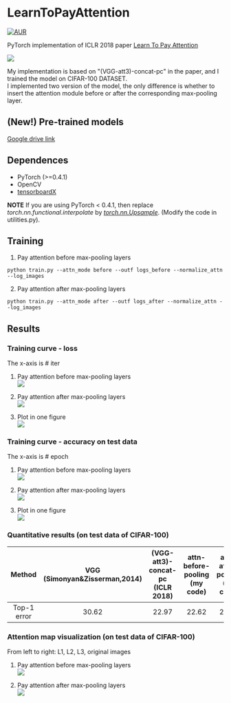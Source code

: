 # LearnToPayAttention  

[![AUR](https://img.shields.io/aur/license/yaourt.svg?style=plastic)](LICENSE)   

PyTorch implementation of ICLR 2018 paper [Learn To Pay Attention](http://www.robots.ox.ac.uk/~tvg/publications/2018/LearnToPayAttention_v5.pdf)  

![](https://github.com/SaoYan/LearnToPayAttention/blob/master/fig/learn_to_pay_attn.png)

My implementation is based on "(VGG-att3)-concat-pc" in the paper, and I trained the model on CIFAR-100 DATASET.  
I implemented two version of the model, the only difference is whether to insert the attention module before or after the corresponding max-pooling layer.

## (New!) Pre-trained models

[Google drive link](https://drive.google.com/open?id=1-s0rXWSSTZ23-o3KjKaxqaol8MnA8PvR)  

## Dependences  

* PyTorch (>=0.4.1)
* OpenCV
* [tensorboardX](https://github.com/lanpa/tensorboardX)  

**NOTE** If you are using PyTorch < 0.4.1, then replace *torch.nn.functional.interpolate* by *[torch.nn.Upsample](https://pytorch.org/docs/stable/nn.html#upsample)*. (Modify the code in utilities.py).  

## Training  
1. Pay attention before max-pooling layers  
```
python train.py --attn_mode before --outf logs_before --normalize_attn --log_images
```

2. Pay attention after max-pooling layers  
```
python train.py --attn_mode after --outf logs_after --normalize_attn --log_images
```

## Results  

### Training curve - loss  

The x-axis is # iter

1. Pay attention before max-pooling layers  
![](https://github.com/SaoYan/LearnToPayAttention/blob/master/fig/loss_attn_before.png)  

2. Pay attention after max-pooling layers  
![](https://github.com/SaoYan/LearnToPayAttention/blob/master/fig/loss_attn_after.png)  

3. Plot in one figure  
![](https://github.com/SaoYan/LearnToPayAttention/blob/master/fig/loss_compare.png)  

### Training curve - accuracy on test data  

The x-axis is # epoch  

1. Pay attention before max-pooling layers  
![](https://github.com/SaoYan/LearnToPayAttention/blob/master/fig/test_acc_attn_before.png)  

2. Pay attention after max-pooling layers  
![](https://github.com/SaoYan/LearnToPayAttention/blob/master/fig/test_acc_attn_after.png)  

3. Plot in one figure  
![](https://github.com/SaoYan/LearnToPayAttention/blob/master/fig/test_acc_compare.png)  

### Quantitative results (on test data of CIFAR-100)  

|    Method   | VGG (Simonyan&Zisserman,2014) | (VGG-att3)-concat-pc (ICLR 2018) | attn-before-pooling (my code) | attn-after-pooling (my code) |
|:-----------:|:-----------------------------:|:--------------------------------:|:-----------------------------:|:----------------------------:|
| Top-1 error |             30.62             |               22.97              |             22.62             |             22.92            |

### Attention map visualization (on test data of CIFAR-100)  

From left to right: L1, L2, L3, original images

1. Pay attention before max-pooling layers  
![](https://github.com/SaoYan/LearnToPayAttention/blob/master/fig/attn_map_before.png)

2. Pay attention after max-pooling layers  
![](https://github.com/SaoYan/LearnToPayAttention/blob/master/fig/attn_map_after.png)
